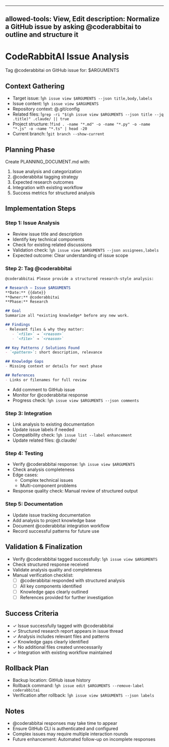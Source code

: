 
---
allowed-tools: View, Edit
description: Normalize a GitHub issue by asking @coderabbitai to outline and structure it
---

# CodeRabbitAI Issue Analysis

Tag @coderabbitai on GitHub issue for: $ARGUMENTS

## Context Gathering
<!-- Analyze existing project state before making changes -->
- Target issue: !`gh issue view $ARGUMENTS --json title,body,labels`
- Issue content: !`gh issue view $ARGUMENTS`
- Repository context: @.git/config
- Related files: !`grep -ri "$(gh issue view $ARGUMENTS --json title --jq .title)" .claude/ || true`
- Project structure: !`find . -name "*.md" -o -name "*.py" -o -name "*.js" -o -name "*.ts" | head -20`
- Current branch: !`git branch --show-current`

## Planning Phase
<!-- Document approach before implementation -->
Create PLANNING_DOCUMENT.md with:
1. Issue analysis and categorization
2. @coderabbitai tagging strategy
3. Expected research outcomes
4. Integration with existing workflow
5. Success metrics for structured analysis

## Implementation Steps

### Step 1: Issue Analysis
<!-- First implementation phase -->
- Review issue title and description
- Identify key technical components
- Check for existing related discussions
- Validation check: !`gh issue view $ARGUMENTS --json assignees,labels`
- Expected outcome: Clear understanding of issue scope

### Step 2: Tag @coderabbitai
<!-- Main implementation work -->
```markdown
@coderabbitai Please provide a structured research-style analysis:

# Research – Issue $ARGUMENTS
**Date:** {{date}}
**Owner:** @coderabbitai
**Phase:** Research

## Goal
Summarize all *existing knowledge* before any new work.

## Findings
- Relevant files & why they matter:
   - `<file>` → `<reason>`
   - `<file>` → `<reason>`

## Key Patterns / Solutions Found
- `<pattern>`: short description, relevance

## Knowledge Gaps
- Missing context or details for next phase

## References
- Links or filenames for full review
```
- Add comment to GitHub issue
- Monitor for @coderabbitai response
- Progress check: !`gh issue view $ARGUMENTS --json comments`

### Step 3: Integration
<!-- Connect with existing system -->
- Link analysis to existing documentation
- Update issue labels if needed
- Compatibility check: !`gh issue list --label enhancement`
- Update related files: @.claude/

### Step 4: Testing
<!-- Comprehensive testing phase -->
- Verify @coderabbitai response: !`gh issue view $ARGUMENTS`
- Check analysis completeness
- Edge cases:
  - Complex technical issues
  - Multi-component problems
- Response quality check: Manual review of structured output

### Step 5: Documentation
<!-- Update project documentation -->
- Update issue tracking documentation
- Add analysis to project knowledge base
- Document @coderabbitai integration workflow
- Record successful patterns for future use

## Validation & Finalization
<!-- Final checks before completion -->
- Verify @coderabbitai tagged successfully: !`gh issue view $ARGUMENTS`
- Check structured response received
- Validate analysis quality and completeness
- Manual verification checklist:
  - [ ] @coderabbitai responded with structured analysis
  - [ ] All key components identified
  - [ ] Knowledge gaps clearly outlined
  - [ ] References provided for further investigation

## Success Criteria
<!-- Measurable outcomes that indicate completion -->
- ✓ Issue successfully tagged with @coderabbitai
- ✓ Structured research report appears in issue thread
- ✓ Analysis includes relevant files and patterns
- ✓ Knowledge gaps clearly identified
- ✓ No additional files created unnecessarily
- ✓ Integration with existing workflow maintained

## Rollback Plan
<!-- In case something goes wrong -->
- Backup location: GitHub issue history
- Rollback command: !`gh issue edit $ARGUMENTS --remove-label coderabbitai`
- Verification after rollback: !`gh issue view $ARGUMENTS --json labels`

## Notes
<!-- Additional context or warnings -->
- @coderabbitai responses may take time to appear
- Ensure GitHub CLI is authenticated and configured
- Complex issues may require multiple interaction rounds
- Future enhancement: Automated follow-up on incomplete responses

